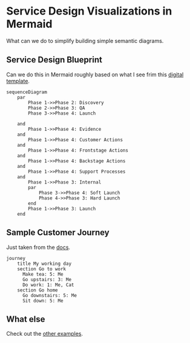 # Service Design Visualizations in Mermaid

What can we do to simplify building simple semantic diagrams.

## Service Design Blueprint 

Can we do this in Mermaid roughly based on what I see frim this [digital template](https://www.nngroup.com/articles/service-blueprinting-template/). 

```mermaid
sequenceDiagram
    par
        Phase 1->>Phase 2: Discovery
        Phase 2->>Phase 3: QA
        Phase 3->>Phase 4: Launch

    and
        Phase 1->>Phase 4: Evidence
    and
        Phase 1->>Phase 4: Customer Actions
    and
        Phase 1->>Phase 4: Frontstage Actions
    and
        Phase 1->>Phase 4: Backstage Actions
    and
        Phase 1->>Phase 4: Support Processes
    and
        Phase 1->>Phase 3: Internal
        par 
            Phase 3->>Phase 4: Soft Launch
            Phase 4->>Phase 3: Hard Launch
        end
        Phase 1->>Phase 3: Launch
    end
```


## Sample Customer Journey 

Just taken from the [docs](https://mermaid.js.org/syntax/userJourney.html).

```mermaid
journey
    title My working day
    section Go to work
      Make tea: 5: Me
      Go upstairs: 3: Me
      Do work: 1: Me, Cat
    section Go home
      Go downstairs: 5: Me
      Sit down: 5: Me
```

## What else

Check out the [other examples](https://mermaid.js.org/syntax/examples.html).
